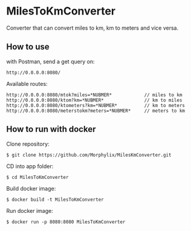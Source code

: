 # MilesToKmConverter

Converter that can convert miles to km, km to meters and vice versa.

## How to use

with Postman, send a get query on:
``` 
http://0.0.0.0:8080/ 
```
Available routes:
```
http://0.0.0.0:8080/mtok?miles=*NUBMER*            // miles to km
http://0.0.0.0:8080/ktom?km=*NUBMER*               // km to miles
http://0.0.0.0:8080/ktometers?km=*NUBMER*          // km to meters
http://0.0.0.0:8080/meterstokm?meters=*NUBMER*     // meters to km
```
## How to run with docker
Clone repository:
``` console
$ git clone https://github.com/Morphylix/MilesKmConverter.git
```
CD into app folder:
``` console
$ cd MilesToKmConverter
```
Build docker image:
``` console
$ docker build -t MilesToKmConverter
```
Run docker image:
``` console
$ docker run -p 8080:8080 MilesToKmConverter
```
